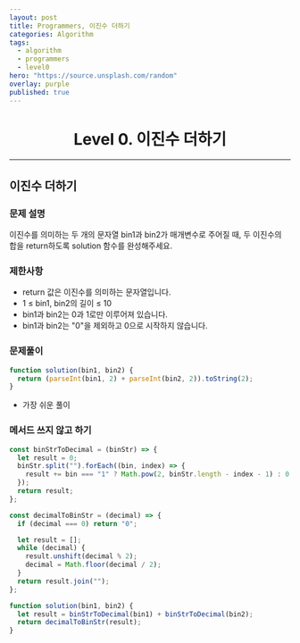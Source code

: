 ```yaml
---
layout: post
title: Programmers, 이진수 더하기
categories: Algorithm
tags:
  - algorithm
  - programmers
  - level0
hero: "https://source.unsplash.com/random"
overlay: purple
published: true
---
```


<center>

# Level 0. 이진수 더하기

</center>

---

## 이진수 더하기

### 문제 설명

이진수를 의미하는 두 개의 문자열 bin1과 bin2가 매개변수로 주어질 때, 두 이진수의 합을 return하도록 solution 함수를 완성해주세요.

### 제한사항

- return 값은 이진수를 의미하는 문자열입니다.
- 1 ≤ bin1, bin2의 길이 ≤ 10
- bin1과 bin2는 0과 1로만 이루어져 있습니다.
- bin1과 bin2는 "0"을 제외하고 0으로 시작하지 않습니다.

### 문제풀이

```js
function solution(bin1, bin2) {
  return (parseInt(bin1, 2) + parseInt(bin2, 2)).toString(2);
}
```

- 가장 쉬운 풀이

### 메서드 쓰지 않고 하기

```js
const binStrToDecimal = (binStr) => {
  let result = 0;
  binStr.split("").forEach((bin, index) => {
    result += bin === "1" ? Math.pow(2, binStr.length - index - 1) : 0;
  });
  return result;
};

const decimalToBinStr = (decimal) => {
  if (decimal === 0) return "0";

  let result = [];
  while (decimal) {
    result.unshift(decimal % 2);
    decimal = Math.floor(decimal / 2);
  }
  return result.join("");
};

function solution(bin1, bin2) {
  let result = binStrToDecimal(bin1) + binStrToDecimal(bin2);
  return decimalToBinStr(result);
}
```
